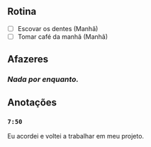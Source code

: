 ## Rotina
- [ ] Escovar os dentes (Manhã)
- [ ] Tomar café da manhã (Manhã)

## Afazeres
### *Nada por enquanto.*

## Anotações
### **`7:50`**
Eu acordei e voltei a trabalhar em meu projeto.

